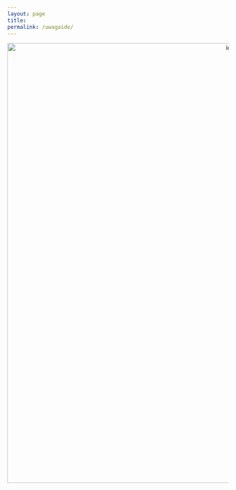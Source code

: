 ```yaml
---
layout: page
title:
permalink: /uwagaide/
---
```


<div style="text-align:center"><img src="{{ site.baseurl }}/images/lara_1.mp4" alt="ide" style="width: 1000px;" /></div>
